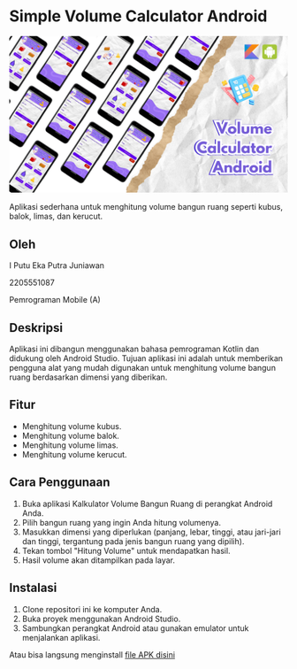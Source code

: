 # Simple Volume Calculator Android

![Volume Calculator Android](img/header.png)

Aplikasi sederhana untuk menghitung volume bangun ruang seperti kubus, balok, limas, dan kerucut.

## Oleh

I Putu Eka Putra Juniawan

2205551087

<bold>Pemrograman Mobile (A)</bold>

## Deskripsi

Aplikasi ini dibangun menggunakan bahasa pemrograman Kotlin dan didukung oleh Android Studio. Tujuan aplikasi ini adalah untuk memberikan pengguna alat yang mudah digunakan untuk menghitung volume bangun ruang berdasarkan dimensi yang diberikan.

## Fitur

- Menghitung volume kubus.
- Menghitung volume balok.
- Menghitung volume limas.
- Menghitung volume kerucut.

## Cara Penggunaan

1. Buka aplikasi Kalkulator Volume Bangun Ruang di perangkat Android Anda.
2. Pilih bangun ruang yang ingin Anda hitung volumenya.
3. Masukkan dimensi yang diperlukan (panjang, lebar, tinggi, atau jari-jari dan tinggi, tergantung pada jenis bangun ruang yang dipilih).
4. Tekan tombol "Hitung Volume" untuk mendapatkan hasil.
5. Hasil volume akan ditampilkan pada layar.

## Instalasi

1. Clone repositori ini ke komputer Anda.
2. Buka proyek menggunakan Android Studio.
3. Sambungkan perangkat Android atau gunakan emulator untuk menjalankan aplikasi.

Atau bisa langsung menginstall [file APK disini](https://drive.google.com/drive/folders/1vNfj3ZFjjTZxf1nExEwnh3qJFQ0l8JCv?usp=sharing)
